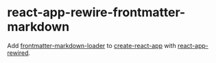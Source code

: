 # react-app-rewire-frontmatter-markdown

Add [frontmatter-markdown-loader](https://github.com/hmsk/frontmatter-markdown-loader) to [create-react-app](https://github.com/facebook/create-react-app) with [react-app-rewired](https://github.com/timarney/react-app-rewired).
